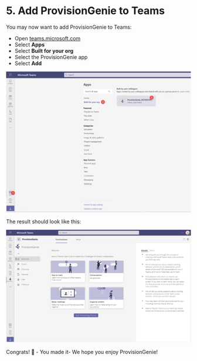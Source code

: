 # 5. Add ProvisionGenie to Teams

You may now want to add ProvisionGenie to Teams:

- Open [teams.microsoft.com](https://teams.microsoft.com)
- Select **Apps**
- Select **Built for your org**
- Select the ProvisionGenie app
- Select **Add**

![Add to Teams](../media/deploymentguide/5-addtoteams/AddToTeams.png)

The result should look like this:

![Teams Result](../media/corecomponents/TeamsResult.png)

Congrats! 🧞 - You made it- We hope you enjoy ProvisionGenie!